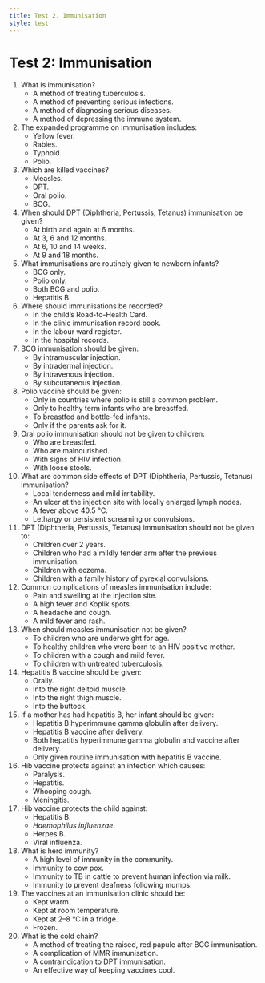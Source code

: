 ```yaml
---
title: Test 2. Immunisation
style: test
---
```


# Test 2: Immunisation

1.	What is immunisation?
	-	A method of treating tuberculosis.
	+	A method of preventing serious infections.
	-	A method of diagnosing serious diseases.
	-	A method of depressing the immune system.
2.	The expanded programme on immunisation includes:
	-	Yellow fever.
	-	Rabies.
	-	Typhoid.
	+	Polio.
3.	Which are killed vaccines?
	-	Measles.
	+	DPT.
	-	Oral polio.
	-	BCG.
4.	When should DPT (Diphtheria, Pertussis, Tetanus) immunisation be given?
	-	At birth and again at 6 months.
	-	At 3, 6 and 12 months.
	+	At 6, 10 and 14 weeks.
	-	At 9 and 18 months.
5.	What immunisations are routinely given to newborn infants?
	-	BCG only.
	-	Polio only.
	+	Both BCG and polio.
	-	Hepatitis B.
6.	Where should immunisations be recorded?
	+	In the child’s Road-to-Health Card.
	-	In the clinic immunisation record book.
	-	In the labour ward register.
	-	In the hospital records.
7.	BCG immunisation should be given:
	-	By intramuscular injection.
	+	By intradermal injection.
	-	By intravenous injection.
	-	By subcutaneous injection.
8.	Polio vaccine should be given:
	-	Only in countries where polio is still a common problem.
	-	Only to healthy term infants who are breastfed.
	+	To breastfed and bottle-fed infants.
	-	Only if the parents ask for it.
9.	Oral polio immunisation should not be given to children:
	-	Who are breastfed.
	-	Who are malnourished.
	+	With signs of HIV infection.
	-	With loose stools.
10.	What are common side effects of DPT (Diphtheria, Pertussis, Tetanus) immunisation?
	+	Local tenderness and mild irritability.
	-	An ulcer at the injection site with locally enlarged lymph nodes.
	-	A fever above 40.5 °C.
	-	Lethargy or persistent screaming or convulsions.
11.	DPT (Diphtheria, Pertussis, Tetanus) immunisation should not be given to:
	+	Children over 2 years.
	-	Children who had a mildly tender arm after the previous immunisation.
	-	Children with eczema.
	-	Children with a family history of pyrexial convulsions.
12.	Common complications of measles immunisation include:
	-	Pain and swelling at the injection site.
	-	A high fever and Koplik spots.
	-	A headache and cough.
	+	A mild fever and rash.
13.	When should measles immunisation not be given?
	-	To children who are underweight for age.
	-	To healthy children who were born to an HIV positive mother.
	-	To children with a cough and mild fever.
	+	To children with untreated tuberculosis.
14.	Hepatitis B vaccine should be given:
	-	Orally.
	-	Into the right deltoid muscle.
	+	Into the right thigh muscle.
	-	Into the buttock.
15.	If a mother has had hepatitis B, her infant should be given:
	-	Hepatitis B hyperimmune gamma globulin after delivery.
	-	Hepatitis B vaccine after delivery.
	+	Both hepatitis hyperimmune gamma globulin and vaccine after delivery.
	-	Only given routine immunisation with hepatitis B vaccine.
16.	Hib vaccine protects against an infection which causes:
	-	Paralysis.
	-	Hepatitis.
	-	Whooping cough.
	+	Meningitis.
17.	Hib vaccine protects the child against:
	-	Hepatitis B.
	+	*Haemophilus influenzae*.
	-	Herpes B.
	-	Viral influenza.
18.	What is herd immunity?
	+	A high level of immunity in the community.
	-	Immunity to cow pox.
	-	Immunity to TB in cattle to prevent human infection via milk.
	-	Immunity to prevent deafness following mumps.
19.	The vaccines at an immunisation clinic should be:
	-	Kept warm.
	-	Kept at room temperature.
	+	Kept at 2–8 °C in a fridge.
	-	Frozen.
20.	What is the cold chain?
	-	A method of treating the raised, red papule after BCG immunisation.
	-	A complication of MMR immunisation.
	-	A contraindication to DPT immunisation.
	+	An effective way of keeping vaccines cool.
